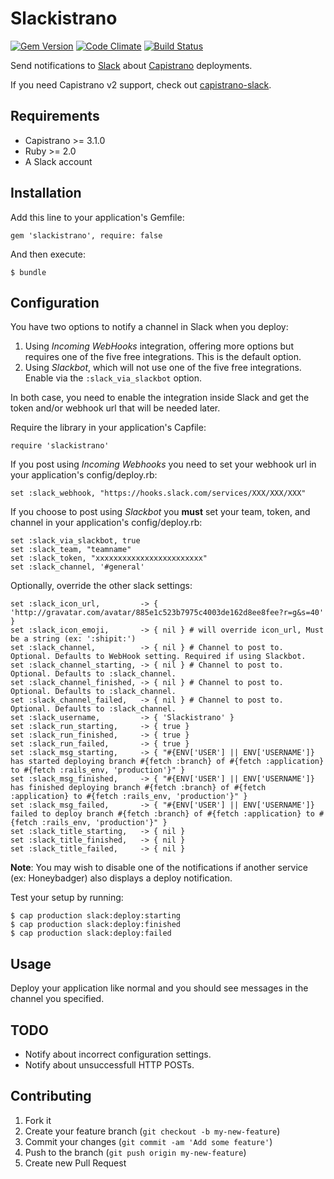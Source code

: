 # Slackistrano

[![Gem Version](https://badge.fury.io/rb/slackistrano.png)](http://badge.fury.io/rb/slackistrano)
[![Code Climate](https://codeclimate.com/github/phallstrom/slackistrano.png)](https://codeclimate.com/github/phallstrom/slackistrano)
[![Build Status](https://circleci.com/gh/phallstrom/slackistrano/tree/master.svg?style=svg)](https://circleci.com/gh/phallstrom/slackistrano/tree/master)

Send notifications to [Slack](https://slack.com) about [Capistrano](http://www.capistranorb.com) deployments.

If you need Capistrano v2 support, check out [capistrano-slack](https://github.com/j-mcnally/capistrano-slack).

## Requirements

- Capistrano >= 3.1.0
- Ruby >= 2.0
- A Slack account

## Installation

Add this line to your application's Gemfile:

    gem 'slackistrano', require: false

And then execute:

    $ bundle

## Configuration

You have two options to notify a channel in Slack when you deploy:

 1. Using *Incoming WebHooks* integration, offering more options but requires one of the five free integrations. This is the default option.
 2. Using *Slackbot*, which will not use one of the five free integrations. Enable via the `:slack_via_slackbot` option.

In both case, you need to enable the integration inside Slack and get the token and/or webhook url that will be needed later.

Require the library in your application's Capfile:

    require 'slackistrano'

If you post using *Incoming Webhooks* you need to set your webhook url in your application's config/deploy.rb:

    set :slack_webhook, "https://hooks.slack.com/services/XXX/XXX/XXX"

If you choose to post using *Slackbot* you **must** set your team, token, and channel in your application's config/deploy.rb:

    set :slack_via_slackbot, true
    set :slack_team, "teamname"
    set :slack_token, "xxxxxxxxxxxxxxxxxxxxxxxx"
    set :slack_channel, '#general'

Optionally, override the other slack settings:

    set :slack_icon_url,         -> { 'http://gravatar.com/avatar/885e1c523b7975c4003de162d8ee8fee?r=g&s=40' }
    set :slack_icon_emoji,       -> { nil } # will override icon_url, Must be a string (ex: ':shipit:')
    set :slack_channel,          -> { nil } # Channel to post to. Optional. Defaults to WebHook setting. Required if using Slackbot.
    set :slack_channel_starting, -> { nil } # Channel to post to. Optional. Defaults to :slack_channel.
    set :slack_channel_finished, -> { nil } # Channel to post to. Optional. Defaults to :slack_channel.
    set :slack_channel_failed,   -> { nil } # Channel to post to. Optional. Defaults to :slack_channel.
    set :slack_username,         -> { 'Slackistrano' }
    set :slack_run_starting,     -> { true }
    set :slack_run_finished,     -> { true }
    set :slack_run_failed,       -> { true }
    set :slack_msg_starting,     -> { "#{ENV['USER'] || ENV['USERNAME']} has started deploying branch #{fetch :branch} of #{fetch :application} to #{fetch :rails_env, 'production'}" }
    set :slack_msg_finished,     -> { "#{ENV['USER'] || ENV['USERNAME']} has finished deploying branch #{fetch :branch} of #{fetch :application} to #{fetch :rails_env, 'production'}" }
    set :slack_msg_failed,       -> { "#{ENV['USER'] || ENV['USERNAME']} failed to deploy branch #{fetch :branch} of #{fetch :application} to #{fetch :rails_env, 'production'}" }
    set :slack_title_starting,   -> { nil }
    set :slack_title_finished,   -> { nil }
    set :slack_title_failed,     -> { nil }

**Note**: You may wish to disable one of the notifications if another service (ex:
Honeybadger) also displays a deploy notification.

Test your setup by running:

    $ cap production slack:deploy:starting
    $ cap production slack:deploy:finished
    $ cap production slack:deploy:failed

## Usage

Deploy your application like normal and you should see messages in the channel
you specified.

## TODO

- Notify about incorrect configuration settings.
- Notify about unsuccessfull HTTP POSTs.

## Contributing

1. Fork it
2. Create your feature branch (`git checkout -b my-new-feature`)
3. Commit your changes (`git commit -am 'Add some feature'`)
4. Push to the branch (`git push origin my-new-feature`)
5. Create new Pull Request
